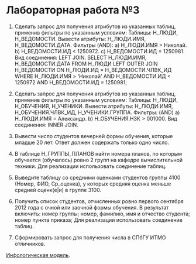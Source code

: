 # Лабораторная работа №3
1.	Сделать запрос для получения атрибутов из указанных таблиц, применив фильтры по указанным условиям:
Таблицы: Н_ЛЮДИ, Н_ВЕДОМОСТИ.
Вывести атрибуты: Н_ЛЮДИ.ИМЯ, Н_ВЕДОМОСТИ.ДАТА.
Фильтры (AND):
a) Н_ЛЮДИ.ИМЯ > Николай.
b) Н_ВЕДОМОСТИ.ИД < 1250972.
c) Н_ВЕДОМОСТИ.ИД = 1250981.
Вид соединения: LEFT JOIN.
SELECT Н_ЛЮДИ.ИМЯ, Н_ВЕДОМОСТИ.ДАТА
FROM Н_ЛЮДИ
LEFT OUTER JOIN Н_ВЕДОМОСТИ ON Н_ЛЮДИ.ИД = Н_ВЕДОМОСТИ.ЧЛВК_ИД
WHERE Н_ЛЮДИ.ИМЯ > 'Николай'
AND Н_ВЕДОМОСТИ.ИД < 1250972
AND Н_ВЕДОМОСТИ.ИД = 1250981;
2.	Сделать запрос для получения атрибутов из указанных таблиц, применив фильтры по указанным условиям:
Таблицы: Н_ЛЮДИ, Н_ОБУЧЕНИЯ, Н_УЧЕНИКИ.
Вывести атрибуты: Н_ЛЮДИ.ИМЯ, Н_ОБУЧЕНИЯ.ЧЛВК_ИД, Н_УЧЕНИКИ.ГРУППА.
Фильтры: (AND)
a) Н_ЛЮДИ.ИМЯ = Александр.
b) Н_ОБУЧЕНИЯ.НЗК > 001000.
Вид соединения: INNER JOIN.

3.	Вывести число студентов вечерней формы обучения, которые младше 20 лет.
Ответ должен содержать только одно число.

4.	В таблице Н_ГРУППЫ_ПЛАНОВ найти номера планов, по которым обучается (обучалось) ровно 2 групп на кафедре вычислительной техники.
Для реализации использовать соединение таблиц.

5.	Выведите таблицу со средними оценками студентов группы 4100 (Номер, ФИО, Ср_оценка), у которых средняя оценка меньше средней оценк(е|и) в группе 3100.

6.	Получить список студентов, отчисленных ровно первого сентября 2012 года с очной или заочной формы обучения. В результат включить:
номер группы;
номер, фамилию, имя и отчество студента;
номер пункта приказа;
Для реализации использовать соединение таблиц.

7.	Сформировать запрос для получения числа в СПбГУ ИТМО отличников.

[Инфологическая модель](https://se.ifmo.ru/documents/10180/733702/БД+Учебный+Процесс.pdf/2eae3fcd-ea34-4496-924b-6ee4e889a9e5).